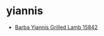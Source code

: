 # yiannis

 * [Barba Yiannis Grilled Lamb 15842](../../index/b/barba-yiannis-grilled-lamb-15842.json)
